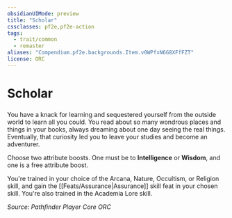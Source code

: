 ```yaml
---
obsidianUIMode: preview
title: "Scholar"
cssclasses: pf2e,pf2e-action
tags:
  - trait/common
  - remaster
aliases: "Compendium.pf2e.backgrounds.Item.v0WPfxN6G8XFfFZT"
license: ORC
---
```

# Scholar

### 






You have a knack for learning and sequestered yourself from the outside world to learn all you could. You read about so many wondrous places and things in your books, always dreaming about one day seeing the real things. Eventually, that curiosity led you to leave your studies and become an adventurer.

Choose two attribute boosts. One must be to **Intelligence** or **Wisdom**, and one is a free attribute boost.

You're trained in your choice of the Arcana, Nature, Occultism, or Religion skill, and gain the [[Feats/Assurance|Assurance]] skill feat in your chosen skill. You're also trained in the Academia Lore skill.

*Source: Pathfinder Player Core*
*ORC*